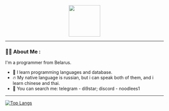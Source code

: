 <div id="header" align="center">
  <img src="https://i.giphy.com/media/v1.Y2lkPTc5MGI3NjExcjFsbDV0dW5pb3B1YmpzMTl2ZHZoa2F4MHBpNDJtOGo3dXIweTBtMCZlcD12MV9pbnRlcm5hbF9naWZfYnlfaWQmY3Q9cw/Zebztgv7jmkoLe1DoY/giphy.gif" width="100"/>
</div>

---

### :woman_technologist: About Me :
I'm a programmer from Belarus.
- :telescope: I learn programming languages and database.
- :fire: My native language is russian, but i can speak both of them, and i learn chinese and thai.
- :mag_right: You can search me: telegram - di9star; discord - noodlees1


---
[![Top Langs](https://github-readme-stats.vercel.app/api/top-langs/?username=nastuh&layout=compact&theme=vision-friendly-dark)](https://github.com/anuraghazra/github-readme-stats)                                           
